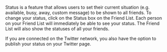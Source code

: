 Status is a feature that allows users to set their current situation (e.g. available, busy, away, custom message) to be shown to all friends. To change your status, click on the Status box on the Friend List. Each person on your Friend List will immediately be able to see your status. The Friend List will also show the statuses of all your friends.

If you are connected on the Twitter network, you also have the option to publish your status on your Twitter page.